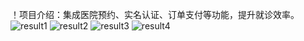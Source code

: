 ！项目介绍：集成医院预约、实名认证、订单支付等功能，提升就诊效率。 
![result1](https://github.com/user-attachments/assets/2a7eb4da-2b1f-4f47-9b60-8bbd20b4c76b)
![result2](https://github.com/user-attachments/assets/e2e51739-56a7-41be-b644-673dca08c73a)
![result3](https://github.com/user-attachments/assets/a10c2ceb-52c4-4f27-8744-40c92bacd909)
![result4](https://github.com/user-attachments/assets/a7162988-1d77-4cdd-9048-4ac2e73a5d6b)

